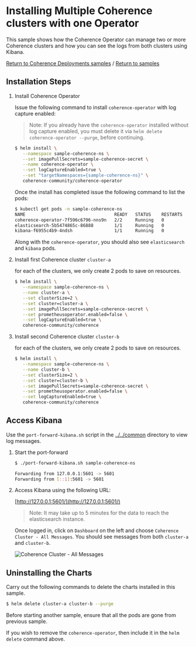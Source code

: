 # Installing Multiple Coherence clusters with one Operator

This sample shows how the Coherence Operator can manage two or more Coherence clusters and
how you can see the logs from both clusters using Kibana.

[Return to Coherence Deployments samples](../) / [Return to samples](../../README.md#list-of-samples)

## Installation Steps

1. Install Coherence Operator 

   Issue the following command to install `coherence-operator` with log capture enabled:
   
   > Note: If you already have the `coherence-operator` installed without log capture enabled, you
   > must delete it via `helm delete coherence-operator --purge`, before continuing.
   
   ```bash
   $ helm install \
      --namespace sample-coherence-ns \
      --set imagePullSecrets=sample-coherence-secret \
      --name coherence-operator \
      --set logCaptureEnabled=true \
      --set "targetNamespaces={sample-coherence-ns}" \
      coherence-community/coherence-operator  
   ```
   
   Once the install has completed issue the following command to list the pods:

   ```bash
   $ kubectl get pods -n sample-coherence-ns
   NAME                                  READY   STATUS    RESTARTS   AGE
   coherence-operator-7f596c6796-nns9n   2/2     Running   0          41s
   elasticsearch-5b5474865c-86888        1/1     Running   0          41s
   kibana-f6955c4b9-4ndsh                1/1     Running   0          41s
   ```
   
   Along with the `coherence-operator`, you should also see `elasticsearch` and `kibana` pods.

1. Install first Coherence cluster `cluster-a`

   for each of the clusters, we only create 2 pods to save on resources.

   ```bash
   $ helm install \
      --namespace sample-coherence-ns \
      --name cluster-a \
      --set clusterSize=2 \
      --set cluster=cluster-a \
      --set imagePullSecrets=sample-coherence-secret \
      --set prometheusoperator.enabled=false \
      --set logCaptureEnabled=true \
      coherence-community/coherence
   ```
   
1. Install second Coherence cluster `cluster-b`

   for each of the clusters, we only create 2 pods to save on resources.

   ```bash
   $ helm install \
      --namespace sample-coherence-ns \
      --name cluster-b \
      --set clusterSize=2 \
      --set cluster=cluster-b \
      --set imagePullSecrets=sample-coherence-secret \
      --set prometheusoperator.enabled=false \
      --set logCaptureEnabled=true \
      coherence-community/coherence
   ```

## Access Kibana

Use the `port-forward-kibana.sh` script in the
[../../common](../../../common) directory to view log messages.

1. Start the port-forward

   ```bash
   $ ./port-forward-kibana.sh sample-coherence-ns

   Forwarding from 127.0.0.1:5601 -> 5601
   Forwarding from [::1]:5601 -> 5601
   ```
1. Access Kibana using the following URL:

   [http://127.0.0.1:5601/](http://127.0.0.1:5601/)
   
   >Note: It may take up to 5 minutes for the data to reach the elasticsearch instance.   
   
   Once logged in, click on `Dashboard` on the left and choose `Coherence Cluster - All Messages`.
   You should see messages from both `cluster-a` and `cluster-b`.
   
   ![Coherence Cluster - All Messages](img/kibana-dashboard.png)
   
   
## Uninstalling the Charts

Carry out the following commands to delete the charts installed in this sample.

```bash
$ helm delete cluster-a cluster-b --purge
```

Before starting another sample, ensure that all the pods are gone from previous sample.

If you wish to remove the `coherence-operator`, then include it in the `helm delete` command above.
